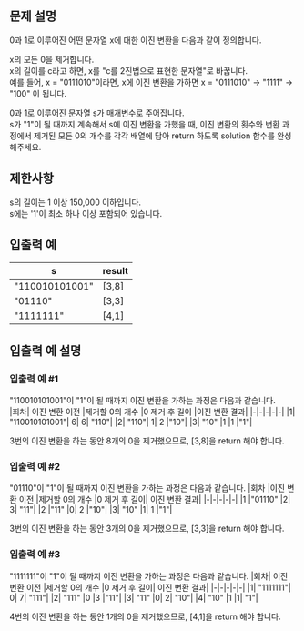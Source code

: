 ## 문제 설명

0과 1로 이루어진 어떤 문자열 x에 대한 이진 변환을 다음과 같이 정의합니다.

x의 모든 0을 제거합니다.  
x의 길이를 c라고 하면, x를 "c를 2진법으로 표현한 문자열"로 바꿉니다.  
예를 들어, x = "0111010"이라면, x에 이진 변환을 가하면 x = "0111010" -> "1111" -> "100" 이 됩니다.

0과 1로 이루어진 문자열 s가 매개변수로 주어집니다.  
s가 "1"이 될 때까지 계속해서 s에 이진 변환을 가했을 때, 이진 변환의 횟수와 변환 과정에서 제거된 모든 0의 개수를 각각 배열에 담아 return 하도록 solution 함수를 완성해주세요.

## 제한사항

s의 길이는 1 이상 150,000 이하입니다.  
s에는 '1'이 최소 하나 이상 포함되어 있습니다.

## 입출력 예

| s              | result |
| -------------- | ------ |
| "110010101001" | [3,8]  |
| "01110"        | [3,3]  |
| "1111111"      | [4,1]  |

## 입출력 예 설명

### 입출력 예 #1

"110010101001"이 "1"이 될 때까지 이진 변환을 가하는 과정은 다음과 같습니다.  
|회차| 이진 변환 이전 |제거할 0의 개수 |0 제거 후 길이 |이진 변환 결과|
|-|-|-|-|-|
|1| "110010101001"| 6| 6| "110"|
|2| "110"| 1| 2 |"10"|
|3| "10" |1 |1 |"1"|

3번의 이진 변환을 하는 동안 8개의 0을 제거했으므로, [3,8]을 return 해야 합니다.

### 입출력 예 #2

"01110"이 "1"이 될 때까지 이진 변환을 가하는 과정은 다음과 같습니다.
|회차 |이진 변환 이전 |제거할 0의 개수 |0 제거 후 길이| 이진 변환 결과|
|-|-|-|-|-|
|1 |"01110" |2| 3| "11"|
|2 |"11" |0| 2 |"10"|
|3| "10" |1| 1 |"1"|

3번의 이진 변환을 하는 동안 3개의 0을 제거했으므로, [3,3]을 return 해야 합니다.

### 입출력 예 #3

"1111111"이 "1"이 될 때까지 이진 변환을 가하는 과정은 다음과 같습니다.
|회차| 이진 변환 이전 |제거할 0의 개수 |0 제거 후 길이| 이진 변환 결과|
|-|-|-|-|-|
|1| "1111111"| 0| 7| "111"|
|2| "111" |0 |3 |"11"|
|3| "11" |0| 2| "10"|
|4| "10" |1 |1| "1"|

4번의 이진 변환을 하는 동안 1개의 0을 제거했으므로, [4,1]을 return 해야 합니다.
